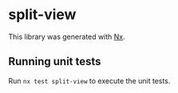 # split-view

This library was generated with [Nx](https://nx.dev).

## Running unit tests

Run `nx test split-view` to execute the unit tests.
